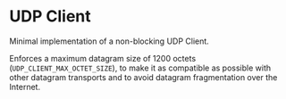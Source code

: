 # UDP Client

Minimal implementation of a non-blocking UDP Client.

Enforces a maximum datagram size of 1200 octets (`UDP_CLIENT_MAX_OCTET_SIZE`), to make it as compatible as possible with other datagram transports and to avoid datagram fragmentation over the Internet.
